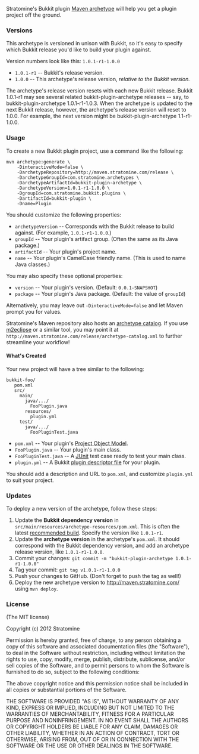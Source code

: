 Stratomine's Bukkit plugin [Maven archetype](http://maven.apache.org/guides/introduction/introduction-to-archetypes.html) will help you get a plugin project off the ground.

### Versions

This archetype is versioned in unison with Bukkit, so it's easy to specify which Bukkit release you'd like to build your plugin against.

Version numbers look like this: `1.0.1-r1-1.0.0`

* `1.0.1-r1` -- Bukkit's release version.
* `1.0.0` -- This archetype's release version, *relative to the Bukkit version.*

The archetype's release version resets with each new Bukkit release. Bukkit 1.0.1-r1 may see several related bukkit-plugin-archetype releases -- say, to bukkit-plugin-archetype 1.0.1-r1-1.0.3. When the archetype is updated to the next Bukkit release, however, the archetype's release version will reset to 1.0.0. For example, the next version might be bukkit-plugin-archetype 1.1-r1-1.0.0.

### Usage

To create a new Bukkit plugin project, use a command like the following:

    mvn archetype:generate \
        -DinteractiveMode=false \
        -DarchetypeRepository=http://maven.stratomine.com/release \
        -DarchetypeGroupId=com.stratomine.archetypes \
        -DarchetypeArtifactId=bukkit-plugin-archetype \
        -DarchetypeVersion=1.0.1-r1-1.0.0 \
        -DgroupId=com.stratomine.bukkit.plugins \
        -DartifactId=bukkit-plugin \
        -Dname=Plugin

You should customize the following properties:

* `archetypeVersion` -- Corresponds with the Bukkit release to build against. (For example, `1.0.1-r1-1.0.0`.)
* `groupId` -- Your plugin's artifact group. (Often the same as its Java package.)
* `artifactId` -- Your plugin's project name.
* `name` -- Your plugin's CamelCase friendly name. (This is used to name Java classes.)

You may also specify these optional properties:

* `version` -- Your plugin's version. (Default: `0.0.1-SNAPSHOT`)
* `package` -- Your plugin's Java package. (Default: the value of `groupId`)

Alternatively, you may leave out `-DinteractiveMode=false` and let Maven prompt you for values.

Stratomine's Maven repository also hosts an [archetype catalog](http://maven.apache.org/archetype/maven-archetype-plugin/specification/archetype-catalog.html). If you use [m2eclipse](http://eclipse.org/m2e/) or a similar tool, you may point it at `http://maven.stratomine.com/release/archetype-catalog.xml` to further streamline your workflow!

#### What's Created

Your new project will have a tree similar to the following:

    bukkit-foo/
       pom.xml
       src/
         main/
           java/.../
             FooPlugin.java
           resources/
             plugin.yml
         test/
           java/.../
             FooPluginTest.java

* `pom.xml` -- Your plugin's [Project Object Model](http://maven.apache.org/pom.html).
* `FooPlugin.java` -- Your plugin's main class.
* `FooPluginTest.java` -- A [JUnit](http://junit.org/) test case ready to test your main class.
* `plugin.yml` -- A Bukkit [plugin descriptor file](http://wiki.bukkit.org/Plugin_YAML) for your plugin.

You should add a description and URL to `pom.xml`, and customize `plugin.yml` to suit your project.

### Updates

To deploy a new version of the archetype, follow these steps:

1. Update the **Bukkit dependency version** in `src/main/resources/archetype-resources/pom.xml`. This is often the latest [recommended build](http://ci.bukkit.org/job/dev-Bukkit/promotion/latest/Recommended/). Specify the version like `1.0.1-r1`.
2. Update the **archetype version** in the archetype's `pom.xml`. It should correspond with the Bukkit dependency version, and add an archetype release version, like `1.0.1-r1-1.0.0`.
3. Commit your changes: `git commit -m "bukkit-plugin-archetype 1.0.1-r1-1.0.0"`
4. Tag your commit: `git tag v1.0.1-r1-1.0.0`
5. Push your changes to GitHub. (Don't forget to push the tag as well!)
6. Deploy the new archetype version to http://maven.stratomine.com/ using `mvn deploy`.

### License

(The MIT license)

Copyright (c) 2012 Stratomine

Permission is hereby granted, free of charge, to any person obtaining a copy of this software and associated documentation files (the "Software"), to deal in the Software without restriction, including without limitation the rights to use, copy, modify, merge, publish, distribute, sublicense, and/or sell copies of the Software, and to permit persons to whom the Software is furnished to do so, subject to the following conditions:

The above copyright notice and this permission notice shall be included in all copies or substantial portions of the Software.

THE SOFTWARE IS PROVIDED "AS IS", WITHOUT WARRANTY OF ANY KIND, EXPRESS OR IMPLIED, INCLUDING BUT NOT LIMITED TO THE WARRANTIES OF MERCHANTABILITY, FITNESS FOR A PARTICULAR PURPOSE AND NONINFRINGEMENT. IN NO EVENT SHALL THE AUTHORS OR COPYRIGHT HOLDERS BE LIABLE FOR ANY CLAIM, DAMAGES OR OTHER LIABILITY, WHETHER IN AN ACTION OF CONTRACT, TORT OR OTHERWISE, ARISING FROM, OUT OF OR IN CONNECTION WITH THE SOFTWARE OR THE USE OR OTHER DEALINGS IN THE SOFTWARE.
